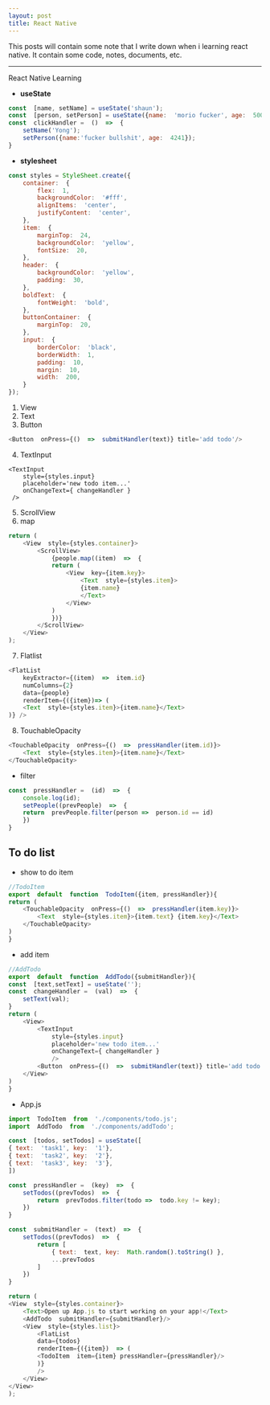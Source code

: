 ```yaml
---
layout: post
title: React Native 
---
```

This posts will contain some note that I write down when i learning react native. It contain some code, notes, documents, etc.



---
React Native Learning
- **useState**

```javascript
const  [name, setName] = useState('shaun');
const  [person, setPerson] = useState({name:  'morio fucker', age:  500});
const  clickHandler =  ()  =>  {
	setName('Yong');
	setPerson({name:'fucker bullshit', age:  4241});
}
```

- **stylesheet**

```javascript
const styles = StyleSheet.create({
	container:  {
		flex:  1,
		backgroundColor:  '#fff',
		alignItems:  'center',
		justifyContent:  'center',
	},
	item:  {
		marginTop:  24,
		backgroundColor:  'yellow',
		fontSize:  20,
	},
	header:  {
		backgroundColor:  'yellow',
		padding:  30,
	},
	boldText:  {
		fontWeight:  'bold',
	},
	buttonContainer:  {
		marginTop:  20,
	},
	input:  {
		borderColor:  'black',
		borderWidth:  1,
		padding:  10,
		margin:  10,
		width:  200,
	}
});
```

1. View
2. Text
3. Button

```javascript 
<Button  onPress={()  =>  submitHandler(text)} title='add todo'/> 
```

4. TextInput

```javacript
<TextInput 
	style={styles.input}
	placeholder='new todo item...'
	onChangeText={ changeHandler }    
 />
```
5. ScrollView
6. map

```javascript 
return (
	<View  style={styles.container}>
		<ScrollView>
			{people.map((item)  =>  {
			return (
				<View  key={item.key}>
					<Text  style={styles.item}>
					{item.name}
					</Text>
				</View>
			)
			})}
		</ScrollView>
	</View>
);
```

7. Flatlist

```javascript
<FlatList
	keyExtractor={(item)  =>  item.id}
	numColumns={2}
	data={people}
	renderItem={({item})=> (
	<Text  style={styles.item}>{item.name}</Text>
)} />
```

8. TouchableOpacity

```javascript
<TouchableOpacity  onPress={()  =>  pressHandler(item.id)}>
	<Text  style={styles.item}>{item.name}</Text>
</TouchableOpacity>
```
- filter
```javascript
const  pressHandler =  (id)  =>  {
	console.log(id);
	setPeople((prevPeople)  =>  {
	return  prevPeople.filter(person =>  person.id == id)
	})
}
```

## To do list
- show to do item

```javascript
//TodoItem
export  default  function  TodoItem({item, pressHandler}){
return (
	<TouchableOpacity  onPress={()  =>  pressHandler(item.key)}>
		<Text  style={styles.item}>{item.text} {item.key}</Text>
	</TouchableOpacity>
)
}
```

- add item

```javascript
//AddTodo
export  default  function  AddTodo({submitHandler}){
const  [text,setText] = useState('');
const  changeHandler =  (val)  =>  {
	setText(val);
}
return (
	<View>
		<TextInput
			style={styles.input}
			placeholder='new todo item...'
			onChangeText={ changeHandler }
			/>
		<Button  onPress={()  =>  submitHandler(text)} title='add todo'/>
	</View>
)
}
```

- App.js

```javascript 
import  TodoItem  from  './components/todo.js';
import  AddTodo  from  './components/addTodo';
```
```javascript 
const  [todos, setTodos] = useState([
{ text:  'task1', key:  '1'},
{ text:  'task2', key:  '2'},
{ text:  'task3', key:  '3'},
])

const  pressHandler =  (key)  =>  {
	setTodos((prevTodos)  =>  {
		return  prevTodos.filter(todo =>  todo.key != key);
	})
}

const  submitHandler =  (text)  =>  {
	setTodos((prevTodos)  =>  {
		return [
			{ text:  text, key:  Math.random().toString() },
			...prevTodos
		]
	})
}
```

```javascript
return (
<View  style={styles.container}>
	<Text>Open up App.js to start working on your app!</Text>
	<AddTodo  submitHandler={submitHandler}/>
	<View  style={styles.list}>
		<FlatList
		data={todos}
		renderItem={({item})  => (
		<TodoItem  item={item} pressHandler={pressHandler}/>
		)}
		/>
	</View>
</View>
);
```





